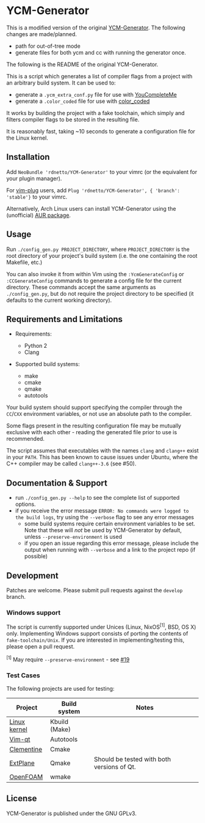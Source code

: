 # YCM-Generator
This is a modified version of the original [YCM-Generator](https://github.com/rdnetto/YCM-Generator/). The following changes are made/planned.
* path for out-of-tree mode
* generate files for both ycm and cc with running the generator once.

The following is the README of the original YCM-Generator.

This is a script which generates a list of compiler flags from a project with an arbitrary build system. It can be used to:

* generate a ```.ycm_extra_conf.py``` file for use with [YouCompleteMe](https://github.com/Valloric/YouCompleteMe)
* generate a ```.color_coded``` file for use with [color_coded](https://github.com/jeaye/color_coded)

It works by building the project with a fake toolchain, which simply and filters compiler flags to be stored in the resulting file.

It is reasonably fast, taking ~10 seconds to generate a configuration file for the Linux kernel.

## Installation
Add ```NeoBundle 'rdnetto/YCM-Generator'``` to your vimrc (or the equivalent for your plugin manager).

For [vim-plug](https://github.com/junegunn/vim-plug) users, add ```Plug 'rdnetto/YCM-Generator', { 'branch': 'stable'}``` to your vimrc.

Alternatively, Arch Linux users can install YCM-Generator using the (unofficial) [AUR package](https://aur4.archlinux.org/packages/ycm-generator-git/).

## Usage
Run ```./config_gen.py PROJECT_DIRECTORY```, where ```PROJECT_DIRECTORY``` is the root directory of your project's build system (i.e. the one containing the root Makefile, etc.)

You can also invoke it from within Vim using the ```:YcmGenerateConfig``` or ```:CCGenerateConfig``` commands to generate a config file for the current directory. These commands accept the same arguments as ```./config_gen.py```, but do not require the project directory to be specified (it defaults to the current working directory).

## Requirements and Limitations
* Requirements:
    + Python 2
    + Clang

* Supported build systems:
    + make
    + cmake
    + qmake
    + autotools

Your build system should support specifying the compiler through the ```CC```/```CXX``` environment variables, or not use an absolute path to the compiler.

Some flags present in the resulting configuration file may be mutually exclusive with each other - reading the generated file prior to use is recommended.

The script assumes that executables with the names `clang` and `clang++` exist in your `PATH`. This has been known to cause issues under Ubuntu, where the C++ compiler may be called `clang++-3.6` (see #50).

## Documentation & Support
* run ```./config_gen.py --help``` to see the complete list of supported options.
* if you receive the error message ```ERROR: No commands were logged to the build logs```, try using the ```--verbose``` flag to see any error messages
    + some build systems require certain environment variables to be set. Note that these will *not* be used by YCM-Generator by default, unless `--preserve-environment` is used
    + if you open an issue regarding this error message, please include the output when running with ```--verbose``` and a link to the project repo (if possible)

## Development
Patches are welcome. Please submit pull requests against the ```develop``` branch.

### Windows support
The script is currently supported under Unices (Linux, NixOS<sup>[1]</sup>, BSD, OS X) only.
Implementing Windows support consists of porting the contents of ```fake-toolchain/Unix```.
If you are interested in implementing/testing this, please open a pull request.

<sup>[1]</sup> May require `--preserve-environment` - see [#19](https://github.com/rdnetto/YCM-Generator/issues/19)

### Test Cases
The following projects are used for testing:

| Project                                                                   | Build system      | Notes  |
| ------------------------------------------------------------------------- | ----------------- | ------ |
| [Linux kernel](https://git.kernel.org)                                    | Kbuild (Make)     |        |
| [Vim-qt](https://bitbucket.org/equalsraf/vim-qt.git)                      | Autotools         |        |
| [Clementine](https://github.com/clementine-player/Clementine.git)         | Cmake             |        |
| [ExtPlane](https://github.com/vranki/ExtPlane.git)                        | Qmake             | Should be tested with both versions of Qt. |
| [OpenFOAM](https://github.com/OpenFOAM/OpenFOAM-3.0.x.git)                | wmake             |        |

## License
YCM-Generator is published under the GNU GPLv3.


